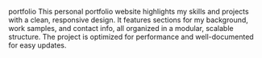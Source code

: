 portfolio
This personal portfolio website highlights my skills and projects with a clean, responsive design. It features sections for my background, work samples, and contact info, all organized in a modular, scalable structure. The project is optimized for performance and well-documented for easy updates.
